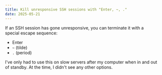 ```yaml
---
title: Kill unresponsive SSH sessions with "Enter, ~, ."
date: 2025-05-21
---
```

If an SSH session has gone unresponsive, you can terminate it with a special escape sequence:

* Enter
* `~` (tilde)
* `.` (period)

I've only had to use this on slow servers after my computer when in and out of standby. At the time, I didn't see any other options.


